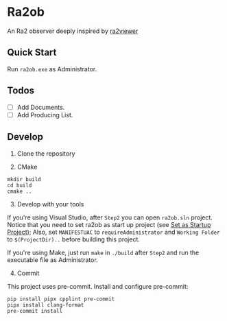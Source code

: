 # Ra2ob

An Ra2 observer deeply inspired by [ra2viewer](https://github.com/chenguokai/ra2viewer)

## Quick Start

Run `ra2ob.exe` as Administrator.

## Todos

- [ ] Add Documents.
- [ ] Add Producing List.

## Develop

1. Clone the repository

2. CMake

```shell
mkdir build
cd build
cmake ..
```

3. Develop with your tools

If you're using Visual Studio, after `Step2` you can open `ra2ob.sln` project. Notice that you need to set ra2ob as start up project (see [Set as Startup Project](https://learn.microsoft.com/en-us/visualstudio/get-started/csharp/run-program?view=vs-2022#start-from-a-project)); Also, set `MANIFESTUAC` to `requireAdministrator` and `Working Folder` to `$(ProjectDir)..` before building this project.

If you're using Make, just run `make` in `./build` after `Step2` and run the executable file as Administrator.

4. Commit

This project uses pre-commit. Install and configure pre-commit:

```shell
pip install pipx cpplint pre-commit
pipx install clang-format
pre-commit install
```

